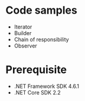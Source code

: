 ﻿# Code samples
- Iterator
- Builder
- Chain of responsibility
- Observer

# Prerequisite
- .NET Framework SDK 4.6.1
- .NET Core SDK 2.2
